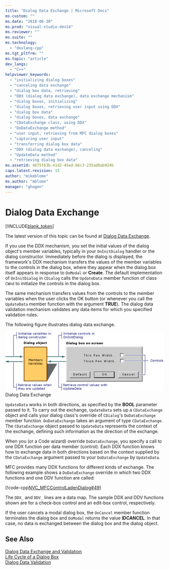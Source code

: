 ```yaml
---
title: "Dialog Data Exchange | Microsoft Docs"
ms.custom: ""
ms.date: "2018-06-30"
ms.prod: "visual-studio-dev14"
ms.reviewer: ""
ms.suite: ""
ms.technology: 
  - "devlang-cpp"
ms.tgt_pltfrm: ""
ms.topic: "article"
dev_langs: 
  - "C++"
helpviewer_keywords: 
  - "initializing dialog boxes"
  - "canceling data exchange"
  - "dialog box data, retrieving"
  - "DDX (dialog data exchange), data exchange mechanism"
  - "dialog boxes, initializing"
  - "dialog boxes, retrieving user input using DDX"
  - "dialog box data"
  - "dialog boxes, data exchange"
  - "CDataExchange class, using DDX"
  - "DoDataExchange method"
  - "user input, retrieving from MFC dialog boxes"
  - "capturing user input"
  - "transferring dialog box data"
  - "DDX (dialog data exchange), canceling"
  - "UpdateData method"
  - "retrieving dialog box data"
ms.assetid: 4675f63b-41d2-45ed-b6c3-235ad8ab924b
caps.latest.revision: 15
author: "mikeblome"
ms.author: "mblome"
manager: "ghogen"
---
```

# Dialog Data Exchange
[!INCLUDE[blank_token](../includes/blank-token.md)]

The latest version of this topic can be found at [Dialog Data Exchange](https://docs.microsoft.com/cpp/mfc/dialog-data-exchange).  
  
  
If you use the DDX mechanism, you set the initial values of the dialog object's member variables, typically in your `OnInitDialog` handler or the dialog constructor. Immediately before the dialog is displayed, the framework's DDX mechanism transfers the values of the member variables to the controls in the dialog box, where they appear when the dialog box itself appears in response to `DoModal` or **Create**. The default implementation of `OnInitDialog` in `CDialog` calls the `UpdateData` member function of class `CWnd` to initialize the controls in the dialog box.  
  
 The same mechanism transfers values from the controls to the member variables when the user clicks the OK button (or whenever you call the `UpdateData` member function with the argument **TRUE**). The dialog data validation mechanism validates any data items for which you specified validation rules.  
  
 The following figure illustrates dialog data exchange.  
  
 ![Dialog box data exchange](../mfc/media/vc379d1.gif "vc379D1")  
Dialog Data Exchange  
  
 `UpdateData` works in both directions, as specified by the **BOOL** parameter passed to it. To carry out the exchange, `UpdateData` sets up a `CDataExchange` object and calls your dialog class's override of `CDialog`'s `DoDataExchange` member function. `DoDataExchange` takes an argument of type `CDataExchange`. The `CDataExchange` object passed to `UpdateData` represents the context of the exchange, defining such information as the direction of the exchange.  
  
 When you (or a Code wizard) override `DoDataExchange`, you specify a call to one DDX function per data member (control). Each DDX function knows how to exchange data in both directions based on the context supplied by the `CDataExchange` argument passed to your `DoDataExchange` by `UpdateData`.  
  
 MFC provides many DDX functions for different kinds of exchange. The following example shows a `DoDataExchange` override in which two DDX functions and one DDV function are called:  
  
 [!code-cpp[NVC_MFCControlLadenDialog#49](../snippets/cpp/VS_Snippets_Cpp/NVC_MFCControlLadenDialog/Cpp/TestDialog.cpp#49)]  
  
 The `DDX_` and `DDV_` lines are a data map. The sample DDX and DDV functions shown are for a check-box control and an edit-box control, respectively.  
  
 If the user cancels a modal dialog box, the `OnCancel` member function terminates the dialog box and `DoModal` returns the value **IDCANCEL**. In that case, no data is exchanged between the dialog box and the dialog object.  
  
## See Also  
 [Dialog Data Exchange and Validation](../mfc/dialog-data-exchange-and-validation.md)   
 [Life Cycle of a Dialog Box](../mfc/life-cycle-of-a-dialog-box.md)   
 [Dialog Data Validation](../mfc/dialog-data-validation.md)





